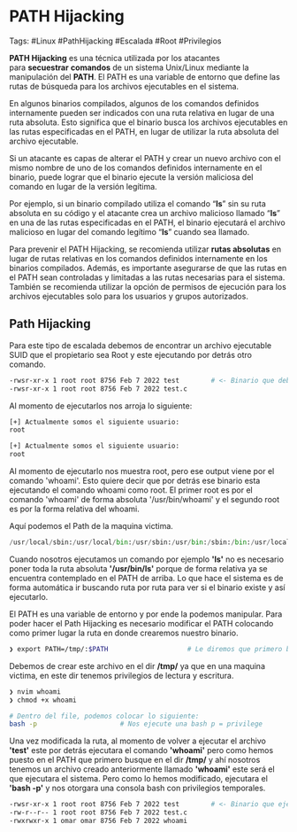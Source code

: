 # PATH Hijacking

Tags: #Linux #PathHijacking  #Escalada #Root #Privilegios

**PATH Hijacking** es una técnica utilizada por los atacantes para **secuestrar** **comandos** de un sistema Unix/Linux mediante la manipulación del **PATH**. El PATH es una variable de entorno que define las rutas de búsqueda para los archivos ejecutables en el sistema.

En algunos binarios compilados, algunos de los comandos definidos internamente pueden ser indicados con una ruta relativa en lugar de una ruta absoluta. Esto significa que el binario busca los archivos ejecutables en las rutas especificadas en el PATH, en lugar de utilizar la ruta absoluta del archivo ejecutable.

Si un atacante es capas de alterar el PATH y crear un nuevo archivo con el mismo nombre de uno de los comandos definidos internamente en el binario, puede lograr que el binario ejecute la versión maliciosa del comando en lugar de la versión legítima.

Por ejemplo, si un binario compilado utiliza el comando “**ls**” sin su ruta absoluta en su código y el atacante crea un archivo malicioso llamado “**ls**” en una de las rutas especificadas en el PATH, el binario ejecutará el archivo malicioso en lugar del comando legítimo “**ls**” cuando sea llamado.

Para prevenir el PATH Hijacking, se recomienda utilizar **rutas absolutas** en lugar de rutas relativas en los comandos definidos internamente en los binarios compilados. Además, es importante asegurarse de que las rutas en el PATH sean controladas y limitadas a las rutas necesarias para el sistema. También se recomienda utilizar la opción de permisos de ejecución para los archivos ejecutables solo para los usuarios y grupos autorizados.


## Path Hijacking

Para este tipo de escalada debemos de encontrar un archivo ejecutable SUID que el propietario sea Root y este ejecutando por detrás otro comando.

```bash
-rwsr-xr-x 1 root root 8756 Feb 7 2022 test        # <- Binario que debemos de encontrar
-rwsr-xr-x 1 root root 8756 Feb 7 2022 test.c
```

Al momento de ejecutarlos nos arroja lo siguiente:
```bash 
[+] Actualmente somos el siguiente usuario: 
root 

[+] Actualmente somos el siguiente usuario:
root
```

Al momento de ejecutarlo nos muestra root, pero ese output viene por el comando 'whoami'. Esto quiere decir que por detrás ese binario esta ejecutando el comando whoami como root. El primer root es por el comando 'whoami' de forma absoluta '/usr/bin/whoami' y el segundo root es por la forma relativa del whoami.

Aquí podemos el Path de la maquina victima.
```python 
/usr/local/sbin:/usr/local/bin:/usr/sbin:/usr/bin:/sbin:/bin:/usr/local/games:/usr/games
```

Cuando nosotros ejecutamos un comando por ejemplo **'ls'** no es necesario poner toda la ruta absoluta **'/usr/bin/ls'** porque de forma relativa ya se encuentra contemplado en el PATH de arriba. Lo que hace el sistema es de forma automática ir buscando ruta por ruta para ver si el binario existe y así ejecutarlo.

El PATH es una variable de entorno y por ende la podemos manipular.
Para poder hacer el Path Hijacking es necesario modificar el PATH colocando como primer lugar la ruta en donde crearemos nuestro binario. 

```bash 
❯ export PATH=/tmp/:$PATH                    # Le diremos que primero busque por el dir /tmp/ y despues por las rutas del PATH, la prioridad de busqueda es de izquierda a derecha 
```

Debemos de crear este archivo en el dir **/tmp/** ya que en una maquina victima, en este dir tenemos privilegios de lectura y escritura.
```bash 
❯ nvim whoami
❯ chmod +x whoami 

# Dentro del file, podemos colocar lo siguiente:
bash -p                     # Nos ejecute una bash p = privilege
```

Una vez modificada la ruta, al momento de volver a ejecutar el archivo **'test'** este por detrás ejecutara el comando **'whoami'** pero como hemos puesto en el PATH que primero busque en el dir **/tmp/** y ahí nosotros tenemos un archivo creado anteriormente llamado **'whoami'** este será el que ejecutara el sistema. Pero como lo hemos modificado, ejecutara el **'bash -p'** y nos otorgara una consola bash con privilegios temporales.

```bash
-rwsr-xr-x 1 root root 8756 Feb 7 2022 test        # <- Binario que ejecutaremos y lo haremos con sudo
-rw-r--r-- 1 root root 8756 Feb 7 2022 test.c
-rwxrwxr-x 1 omar omar 8756 Feb 7 2022 whoami
```

